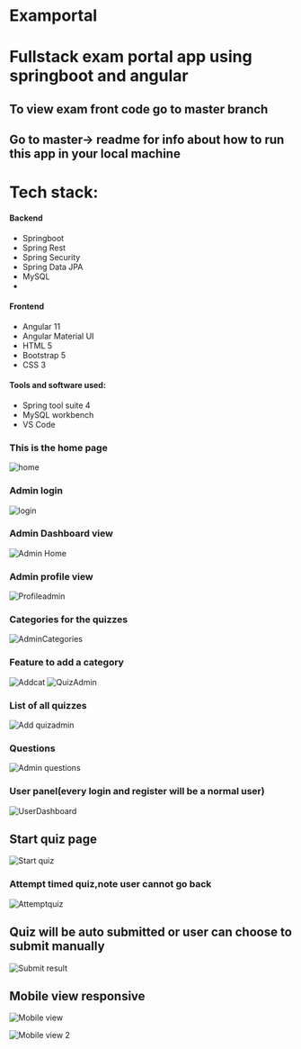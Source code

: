 # Examportal
# Fullstack exam portal app using springboot and angular


## To view exam front code go to master branch
## Go to master-> readme for info about how to run this app in your local machine

# Tech stack:
#### Backend
* Springboot
* Spring Rest
* Spring Security
* Spring Data JPA
* MySQL
* 
#### Frontend
* Angular 11
* Angular Material UI
* HTML 5
* Bootstrap 5
* CSS 3
#### Tools and software used:
* Spring tool suite 4
* MySQL workbench
* VS Code

### This is the home page

![home](https://user-images.githubusercontent.com/67745190/124360220-3df1a480-dc46-11eb-88f1-bfc6a11e5141.PNG)
### Admin login

![login](https://user-images.githubusercontent.com/67745190/124360224-42b65880-dc46-11eb-966a-b686cc06fcb7.PNG)
### Admin Dashboard view
![Admin Home](https://user-images.githubusercontent.com/67745190/124360227-45b14900-dc46-11eb-8502-ed6f36b3715f.PNG)
### Admin profile view
![Profileadmin](https://user-images.githubusercontent.com/67745190/124360230-4944d000-dc46-11eb-9790-aa8bf0978f1a.PNG)
### Categories for the quizzes
![AdminCategories](https://user-images.githubusercontent.com/67745190/124360273-72656080-dc46-11eb-8735-2f04537a144a.PNG)
### Feature to add a category
![Addcat](https://user-images.githubusercontent.com/67745190/124360275-742f2400-dc46-11eb-8d5a-2ddb5f48fa77.PNG)
![QuizAdmin](https://user-images.githubusercontent.com/67745190/124360276-76917e00-dc46-11eb-9e5b-2579860d2afa.PNG)
### List of all quizzes
![Add quizadmin](https://user-images.githubusercontent.com/67745190/124360277-78f3d800-dc46-11eb-9eeb-923ad20b578b.PNG)
### Questions
![Admin questions](https://user-images.githubusercontent.com/67745190/124360280-7beec880-dc46-11eb-8e79-7ce649777634.PNG)
### User panel(every login and register will be a normal user)
![UserDashboard](https://user-images.githubusercontent.com/67745190/124360298-9b85f100-dc46-11eb-8684-0f4bae5dfcfe.PNG)
## Start quiz page
![Start quiz](https://user-images.githubusercontent.com/67745190/124360300-9d4fb480-dc46-11eb-9a02-be7a58297660.PNG)
### Attempt timed quiz,note user cannot go back
![Attemptquiz](https://user-images.githubusercontent.com/67745190/124360301-9f197800-dc46-11eb-80ef-0f14a2665287.PNG)
## Quiz will be auto submitted or user can choose to submit manually
![Submit result](https://user-images.githubusercontent.com/67745190/124360302-a0e33b80-dc46-11eb-8ce4-480d650f3baf.PNG)
## Mobile view responsive
![Mobile view](https://user-images.githubusercontent.com/67745190/124360304-a476c280-dc46-11eb-93e5-cfc6b3c408fc.PNG)

![Mobile view 2](https://user-images.githubusercontent.com/67745190/124360309-a93b7680-dc46-11eb-9a52-2ea17e948e10.PNG)
